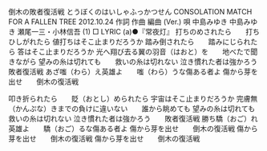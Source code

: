 倒木の敗者復活戦
とうぼくのはいしゃふっかつせん
CONSOLATION MATCH FOR A FALLEN TREE
2012.10.24
作詞  作曲  編曲 (Ver.)   唄
中島みゆき   中島みゆき   瀬尾一三・小林信吾 (1)
□ LYRIC (a)●『常夜灯』
打ちのめされたら　　打ちひしがれたら
値打ちはそこ止まりだろうか
踏み倒されたら　　踏みにじられたら
答はそこ止まりだろうか
光へ翔び去る翼の羽音（はおと）を　　地べたで聞きながら
望みの糸は切れても　　救いの糸は切れない
泣き慣れた者は強かろう　　敗者復活戦
あざ嗤（わら）え英雄よ　　嗤（わら）うな傷ある者よ
傷から芽を出せ　　倒木の復活戦

叩き折られたら　　貶（おとし）められたら
宇宙はそこ止まりだろうか
完膚無（かんぷな）きまでの負けに違いない　　誰から眺めても
望みの糸は切れても　　救いの糸は切れない
泣き慣れた者は強かろう　　敗者復活戦
勝ち驕（おご）れ英雄よ　　驕（おご）るな傷ある者よ
傷から芽を出せ　　倒木の復活戦
傷から芽を出せ　　倒木の復活戦
傷から芽を出せ　　倒木の復活戦